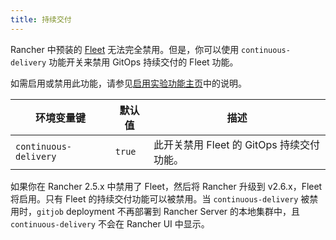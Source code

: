 ```yaml
---
title: 持续交付
---
```


Rancher 中预装的 [Fleet](../../../integrations-in-rancher/fleet/fleet.md) 无法完全禁用。但是，你可以使用 `continuous-delivery` 功能开关来禁用 GitOps 持续交付的 Fleet 功能。

如需启用或禁用此功能，请参见[启用实验功能主页](../../../pages-for-subheaders/enable-experimental-features.md)中的说明。

| 环境变量键 | 默认值 | 描述 |
---|---|---
| `continuous-delivery` | `true` | 此开关禁用 Fleet 的 GitOps 持续交付功能。 |

如果你在 Rancher 2.5.x 中禁用了 Fleet，然后将 Rancher 升级到 v2.6.x，Fleet 将启用。只有 Fleet 的持续交付功能可以被禁用。当 `continuous-delivery` 被禁用时，`gitjob` deployment 不再部署到 Rancher Server 的本地集群中，且 `continuous-delivery` 不会在 Rancher UI 中显示。
